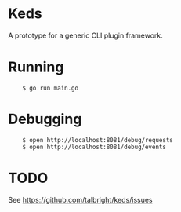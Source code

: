 # Keds

A prototype for a generic CLI plugin framework.

# Running

		$ go run main.go

# Debugging

		$ open http://localhost:8081/debug/requests
		$ open http://localhost:8081/debug/events

# TODO

See https://github.com/talbright/keds/issues
